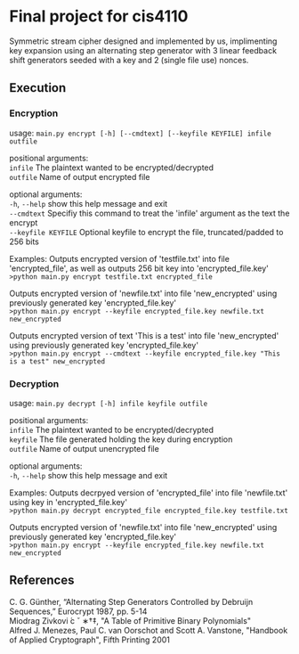 # Final project for cis4110

Symmetric stream cipher designed and implemented by us, implimenting key expansion using an alternating step generator with 3
linear feedback shift generators seeded with a key and 2 (single file use) nonces.

## Execution
### Encryption
usage: `main.py encrypt [-h] [--cmdtext] [--keyfile KEYFILE] infile outfile`

positional arguments:<br />
  `infile`             The plaintext wanted to be encrypted/decrypted<br />
  `outfile`            Name of output encrypted file

optional arguments:<br />
  `-h`, `--help`         show this help message and exit<br />
  `--cmdtext`          Specifiy this command to treat the 'infile' argument as
                     the text the encrypt<br />
  `--keyfile KEYFILE`  Optional keyfile to encrypt the file, truncated/padded to
                     256 bits<br />
  
Examples:
Outputs encrypted version of 'testfile.txt' into file 'encrypted_file', as well as outputs 256 bit key into 'encrypted_file.key'<br />
`>python main.py encrypt testfile.txt encrypted_file`

Outputs encrypted version of 'newfile.txt' into file 'new_encrypted' using previously generated key 'encrypted_file.key'<br />
`>python main.py encrypt --keyfile encrypted_file.key newfile.txt new_encrypted`

Outputs encrypted version of text 'This is a test' into file 'new_encrypted' using previously generated key 'encrypted_file.key'<br />
`>python main.py encrypt --cmdtext --keyfile encrypted_file.key "This is a test" new_encrypted`

### Decryption
usage: `main.py decrypt [-h] infile keyfile outfile`

positional arguments:<br />
  `infile`      The plaintext wanted to be encrypted/decrypted<br />
  `keyfile`     The file generated holding the key during encryption<br />
  `outfile`     Name of output unencrypted file

optional arguments:<br />
  `-h`, `--help`  show this help message and exit
  
Examples:
Outputs decrpyed version of 'encrypted_file' into file 'newfile.txt' using key in 'encrypted_file.key'<br />
`>python main.py decrypt encrypted_file encrypted_file.key testfile.txt`

Outputs encrypted version of 'newfile.txt' into file 'new_encrypted' using previously generated key 'encrypted_file.key'<br />
`>python main.py encrypt --keyfile encrypted_file.key newfile.txt new_encrypted`

## References
C. G. Günther, “Alternating Step Generators Controlled by Debruijn Sequences,” Eurocrypt 1987, pp. 5-14<br />
Miodrag Zivkovi ́c ˇ ∗†‡, "A Table of Primitive Binary Polynomials"<br />
Alfred J. Menezes, Paul C. van Oorschot and Scott A. Vanstone, "Handbook of Applied Cryptograph", Fifth Printing 2001
